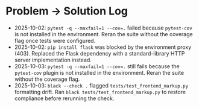 # Problem → Solution Log
- 2025-10-02: `pytest -q --maxfail=1 --cov=.` failed because `pytest-cov` is not installed in the environment. Reran the suite without the coverage flag once tests were configured.
- 2025-10-02: `pip install flask` was blocked by the environment proxy (403). Replaced the Flask dependency with a standard-library HTTP server implementation instead.
- 2025-10-03: `pytest -q --maxfail=1 --cov=.` still fails because the `pytest-cov` plugin is not installed in the environment. Reran the suite without the coverage flag.
- 2025-10-03: `black --check .` flagged `tests/test_frontend_markup.py` formatting drift. Ran `black tests/test_frontend_markup.py` to restore compliance before rerunning the check.

